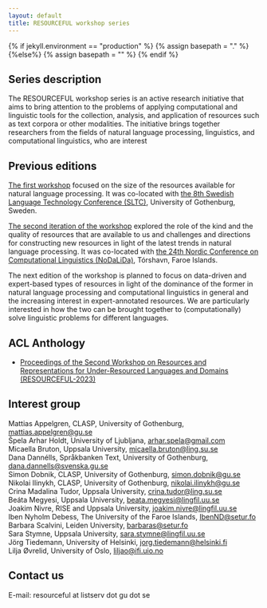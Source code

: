 ```yaml
---
layout: default
title: RESOURCEFUL workshop series
---
```

{% if jekyll.environment  == "production" %}
        {% assign basepath = "." %}
        {%else%}
        {% assign basepath = "" %}
        {% endif %}

## Series description

The RESOURCEFUL workshop series is an active research initiative that aims to bring attention to the problems of applying computational and linguistic tools for the collection, analysis, and application of resources such as text corpora or other modalities. The initiative brings together researchers from the fields of natural language processing, linguistics, and computational linguistics, who are interest

## Previous editions

[The first workshop](https://gu-clasp.github.io/resourceful-2020/) focused on the size of the resources available for natural language processing. It was co-located with [the 8th Swedish Language Technology Conference (SLTC)](https://spraakbanken.gu.se/en/sltc2020), University of Gothenburg, Sweden.

[The second iteration of the workshop](https://resourceful-workshop.github.io/resourceful-2023/) explored the role of the kind and the quality of resources that are available to us and challenges and directions for constructing new resources in light of the latest trends in natural language processing. It was co-located with [the 24th Nordic Conference on Computational Linguistics (NoDaLiDa)](https://www.nodalida2023.fo/nodalida-2023-tórshavn-faroe-islands), Tórshavn, Faroe Islands.

The next edition of the workshop is planned to focus on data-driven and expert-based types of resources in light of the dominance of the former in natural language processing and computational linguistics in general and the increasing interest in expert-annotated resources. We are particularly interested in how the two can be brought together to (computationally) solve linguistic problems for different languages.


## ACL Anthology

  - [Proceedings of the Second Workshop on Resources and Representations for Under-Resourced Languages and Domains (RESOURCEFUL-2023)](https://aclanthology.org/volumes/2023.resourceful-1/)

## Interest group

Mattias Appelgren, CLASP, University of Gothenburg, mattias.appelgren@gu.se  
Špela Arhar Holdt, University of Ljubljana, arhar.spela@gmail.com  
Micaella Bruton, Uppsala University, micaella.bruton@ling.su.se  
Dana Dannélls, Språkbanken Text, University of Gothenburg, dana.dannells@svenska.gu.se  
Simon Dobnik, CLASP, University of Gothenburg, simon.dobnik@gu.se  
Nikolai Ilinykh, CLASP, University of Gothenburg, nikolai.ilinykh@gu.se  
Crina Madalina Tudor, Uppsala University, crina.tudor@ling.su.se  
Beáta Megyesi, Uppsala University, beata.megyesi@lingfil.uu.se  
Joakim Nivre, RISE and Uppsala University, joakim.nivre@lingfil.uu.se  
Iben Nyholm Debess, The University of the Faroe Islands, IbenND@setur.fo  
Barbara Scalvini, Leiden University, barbaras@setur.fo  
Sara Stymne, Uppsala University, sara.stymne@lingfil.uu.se  
Jörg Tiedemann, University of Helsinki,  jorg.tiedemann@helsinki.fi  
Lilja Øvrelid, University of Oslo, liljao@ifi.uio.no  

## Contact us

E-mail: resourceful at listserv dot gu dot se

